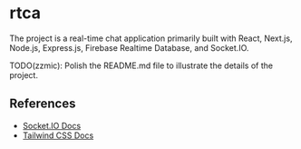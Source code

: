 # rtca

The project is a real-time chat application primarily built with React, Next.js, Node.js, Express.js, Firebase Realtime Database, and Socket.IO.

TODO(zzmic): Polish the README.md file to illustrate the details of the project.

## References
- [Socket.IO Docs](https://socket.io)
- [Tailwind CSS Docs](https://tailwindcss.com)

